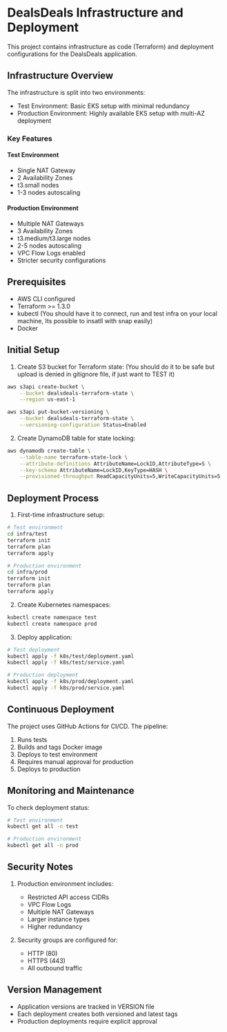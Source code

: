 # DealsDeals Infrastructure and Deployment

This project contains infrastructure as code (Terraform) and deployment configurations for the DealsDeals application.


## Infrastructure Overview

The infrastructure is split into two environments:
- Test Environment: Basic EKS setup with minimal redundancy
- Production Environment: Highly available EKS setup with multi-AZ deployment

### Key Features

#### Test Environment
- Single NAT Gateway
- 2 Availability Zones
- t3.small nodes
- 1-3 nodes autoscaling

#### Production Environment
- Multiple NAT Gateways
- 3 Availability Zones
- t3.medium/t3.large nodes
- 2-5 nodes autoscaling
- VPC Flow Logs enabled
- Stricter security configurations

## Prerequisites

- AWS CLI configured
- Terraform >= 1.3.0
- kubectl (You should have it to connect, run and test infra on your local machine, Its possible to insatll with snap easily)
- Docker

## Initial Setup

1. Create S3 bucket for Terraform state: (You should do it to be safe but upload is denied in gitignore file, if just want to TEST it)
```bash
aws s3api create-bucket \
    --bucket dealsdeals-terraform-state \
    --region us-east-1

aws s3api put-bucket-versioning \
    --bucket dealsdeals-terraform-state \
    --versioning-configuration Status=Enabled
```

2. Create DynamoDB table for state locking:
```bash
aws dynamodb create-table \
    --table-name terraform-state-lock \
    --attribute-definitions AttributeName=LockID,AttributeType=S \
    --key-schema AttributeName=LockID,KeyType=HASH \
    --provisioned-throughput ReadCapacityUnits=5,WriteCapacityUnits=5
```

## Deployment Process

1. First-time infrastructure setup:
```bash
# Test environment
cd infra/test
terraform init
terraform plan
terraform apply

# Production environment
cd infra/prod
terraform init
terraform plan
terraform apply
```

2. Create Kubernetes namespaces:
```bash
kubectl create namespace test
kubectl create namespace prod
```

3. Deploy application:
```bash
# Test deployment
kubectl apply -f k8s/test/deployment.yaml
kubectl apply -f k8s/test/service.yaml

# Production deployment
kubectl apply -f k8s/prod/deployment.yaml
kubectl apply -f k8s/prod/service.yaml
```

## Continuous Deployment

The project uses GitHub Actions for CI/CD. The pipeline:
1. Runs tests
2. Builds and tags Docker image
3. Deploys to test environment
4. Requires manual approval for production
5. Deploys to production

## Monitoring and Maintenance

To check deployment status:
```bash
# Test environment
kubectl get all -n test

# Production environment
kubectl get all -n prod
```

## Security Notes

1. Production environment includes:
   - Restricted API access CIDRs
   - VPC Flow Logs
   - Multiple NAT Gateways
   - Larger instance types
   - Higher redundancy

2. Security groups are configured for:
   - HTTP (80)
   - HTTPS (443)
   - All outbound traffic

## Version Management

- Application versions are tracked in VERSION file
- Each deployment creates both versioned and latest tags
- Production deployments require explicit approval

